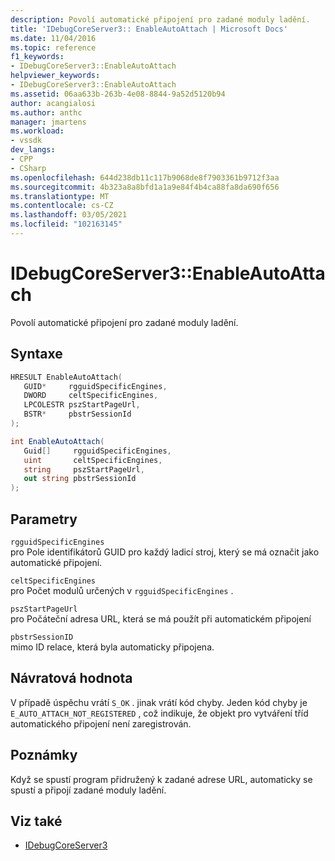```yaml
---
description: Povolí automatické připojení pro zadané moduly ladění.
title: 'IDebugCoreServer3:: EnableAutoAttach | Microsoft Docs'
ms.date: 11/04/2016
ms.topic: reference
f1_keywords:
- IDebugCoreServer3::EnableAutoAttach
helpviewer_keywords:
- IDebugCoreServer3::EnableAutoAttach
ms.assetid: 06aa633b-263b-4e08-8844-9a52d5120b94
author: acangialosi
ms.author: anthc
manager: jmartens
ms.workload:
- vssdk
dev_langs:
- CPP
- CSharp
ms.openlocfilehash: 644d238db11c117b9068de8f7903361b9712f3aa
ms.sourcegitcommit: 4b323a8a8bfd1a1a9e84f4b4ca88fa8da690f656
ms.translationtype: MT
ms.contentlocale: cs-CZ
ms.lasthandoff: 03/05/2021
ms.locfileid: "102163145"
---
```

# <a name="idebugcoreserver3enableautoattach"></a>IDebugCoreServer3::EnableAutoAttach
Povolí automatické připojení pro zadané moduly ladění.

## <a name="syntax"></a>Syntaxe

```cpp
HRESULT EnableAutoAttach(
   GUID*     rgguidSpecificEngines,
   DWORD     celtSpecificEngines,
   LPCOLESTR pszStartPageUrl,
   BSTR*     pbstrSessionId
);
```

```csharp
int EnableAutoAttach(
   Guid[]     rgguidSpecificEngines,
   uint       celtSpecificEngines,
   string     pszStartPageUrl,
   out string pbstrSessionId
);
```

## <a name="parameters"></a>Parametry
`rgguidSpecificEngines`\
pro Pole identifikátorů GUID pro každý ladicí stroj, který se má označit jako automatické připojení.

`celtSpecificEngines`\
pro Počet modulů určených v `rgguidSpecificEngines` .

`pszStartPageUrl`\
pro Počáteční adresa URL, která se má použít při automatickém připojení

`pbstrSessionID`\
mimo ID relace, která byla automaticky připojena.

## <a name="return-value"></a>Návratová hodnota
 V případě úspěchu vrátí `S_OK` . jinak vrátí kód chyby. Jeden kód chyby je `E_AUTO_ATTACH_NOT_REGISTERED` , což indikuje, že objekt pro vytváření tříd automatického připojení není zaregistrován.

## <a name="remarks"></a>Poznámky
 Když se spustí program přidružený k zadané adrese URL, automaticky se spustí a připojí zadané moduly ladění.

## <a name="see-also"></a>Viz také
- [IDebugCoreServer3](../../../extensibility/debugger/reference/idebugcoreserver3.md)
